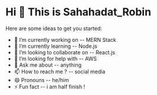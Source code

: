 # Hi 👋 This is Sahahadat_Robin

Here are some ideas to get you started:

- 🔭 I’m currently working on -- MERN Stack
- 🌱 I’m currently learning -- Node.js
- 👯 I’m looking to collaborate on -- React.js
- 🤔 I’m looking for help with -- AWS
- 💬 Ask me about -- anything
- 📫 How to reach me ? -- social media
- 😄 Pronouns -- he/him
- ⚡ Fun fact -- i am half finish !
